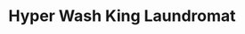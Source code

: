 ---
title: "Hyper Wash King Laundromat"
url: /cainta/hyper-wash-king-laundromat/
shop: Wäscherei
---